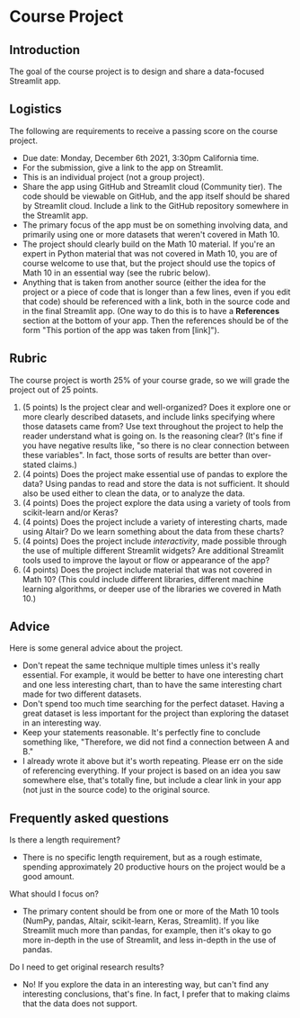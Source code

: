 # Course Project
## Introduction
The goal of the course project is to design and share a data-focused Streamlit app.
## Logistics
The following are requirements to receive a passing score on the course project.
* Due date: Monday, December 6th 2021, 3:30pm California time.
* For the submission, give a link to the app on Streamlit.
* This is an individual project (not a group project).
* Share the app using GitHub and Streamlit cloud (Community tier).  The code should be  viewable on GitHub, and the app itself should be shared by Streamlit cloud.  Include a link to the GitHub repository somewhere in the Streamlit app.
* The primary focus of the app must be on something involving data, and primarily using one or more datasets that weren't covered in Math 10.
* The project should clearly build on the Math 10 material.  If you're an expert in Python material that was not covered in Math 10, you are of course welcome to use that, but the project should use the topics of Math 10 in an essential way (see the rubric below).
* Anything that is taken from another source (either the idea for the project or a piece of code that is longer than a few lines, even if you edit that code) should be referenced with a link, both in the source code and in the final Streamlit app.  (One way to do this is to have a **References** section at the bottom of your app.  Then the references should be of the form "This portion of the app was taken from \[link\]").
## Rubric
The course project is worth 25% of your course grade, so we will grade the project out of 25 points.
1. (5 points) Is the project clear and well-organized?  Does it explore one or more clearly described datasets, and include links specifying where those datasets came from?  Use text throughout the project to help the reader understand what is going on.  Is the reasoning clear? (It's fine if you have negative results like, "so there is no clear connection between these variables".  In fact, those sorts of results are better than over-stated claims.)
1. (4 points) Does the project make essential use of pandas to explore the data?  Using pandas to read and store the data is not sufficient.  It should also be used either to clean the data, or to analyze the data.
1. (4 points) Does the project explore the data using a variety of tools from scikit-learn and/or Keras? 
1. (4 points) Does the project include a variety of interesting charts, made using Altair?  Do we learn something about the data from these charts?
1. (4 points) Does the project include *interactivity*, made possible through the use of multiple different Streamlit widgets?  Are additional Streamlit tools used to improve the layout or flow or appearance of the app?
1. (4 points) Does the project include material that was not covered in Math 10?  (This could include different libraries, different machine learning algorithms, or deeper use of the libraries we covered in Math 10.)
## Advice
Here is some general advice about the project.
* Don't repeat the same technique multiple times unless it's really essential.  For example, it would be better to have one interesting chart and one less interesting chart, than to have the same interesting chart made for two different datasets.
* Don't spend too much time searching for the perfect dataset.  Having a great dataset is less important for the project than exploring the dataset in an interesting way.
* Keep your statements reasonable.  It's perfectly fine to conclude something like, "Therefore, we did not find a connection between A and B."
* I already wrote it above but it's worth repeating.  Please err on the side of referencing everything.  If your project is based on an idea you saw somewhere else, that's totally fine, but include a clear link in your app (not just in the source code) to the original source.
## Frequently asked questions
Is there a length requirement?
* There is no specific length requirement, but as a rough estimate, spending approximately 20 productive hours on the project would be a good amount.

What should I focus on?
* The primary content should be from one or more of the Math 10 tools (NumPy, pandas, Altair, scikit-learn, Keras, Streamlit).  If you like Streamlit much more than pandas, for example, then it's okay to go more in-depth in the use of Streamlit, and less in-depth in the use of pandas.

Do I need to get original research results?
* No!  If you explore the data in an interesting way, but can't find any interesting conclusions, that's fine.  In fact, I prefer that to making claims that the data does not support.
